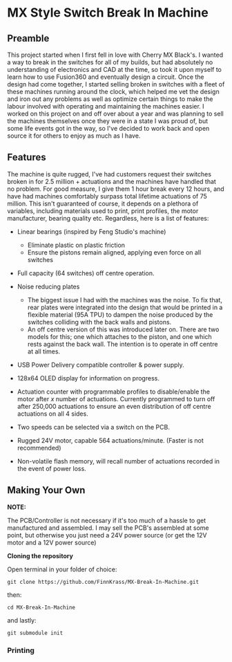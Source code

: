 
# MX Style Switch Break In Machine 

## Preamble

This project started when I first fell in love with Cherry MX Black's. I wanted a way to break in the switches for all of my builds, but had absolutely no understanding of electronics and CAD at the time, so took it upon myself to learn how to use Fusion360 and eventually design a circuit. Once the design had come together, I started selling broken in switches with a fleet of these machines running around the clock, which helped me vet the design and iron out any problems as well as optimize certain things to make the labour involved with operating and maintaining the machines easier. I worked on this project on and off over about a year and was planning to sell the machines themselves once they were in a state I was proud of, but some life events got in the way, so I've decided to work back and open source it for others to enjoy as much as I have.

## Features

The machine is quite rugged, I've had customers request their switches broken in for 2.5 million + actuations and the machines have handled that no problem. For good measure, I give them 1 hour break every 12 hours, and have had machines comfortably surpass total lifetime actuations of 75 million. This isn't guaranteed of course, it depends on a plethora of variables, including materials used to print, print profiles, the motor manufacturer, bearing quality etc. Regardless, here is a list of features:
- Linear bearings (inspired by Feng Studio's machine)
    - Eliminate plastic on plastic friction
    - Ensure the pistons remain aligned, applying even force on all switches
- Full capacity (64 switches) off centre operation.
- Noise reducing plates
    - The biggest issue I had with the machines was the noise. To fix that, rear plates were integrated into the design that would be printed in a flexible material (95A TPU) to dampen the noise produced by the switches colliding with the back walls and pistons.
    - An off centre version of this was introduced later on. There are two models for this; one which attaches to the piston, and one which rests against the back wall. The intention is to operate in off centre at all times.

- USB Power Delivery compatible controller & power supply.
- 128x64 OLED display for information on progress.
- Actuation counter with programmable profiles to disable/enable the motor after *x* number of actuations. Currently programmed to turn off after 250,000 actuations to ensure an even distribution of off centre actuations on all 4 sides.
- Two speeds can be selected via a switch on the PCB.
- Rugged 24V motor, capable 564 actuations/minute. (Faster is not recommended)
- Non-volatile flash memory, will recall number of actuations recorded in the event of power loss.

## Making Your Own
**NOTE:**

The PCB/Controller is not necessary if it's too much of a hassle to get manufactured and assembled. I may sell the PCB's assembled at some point, but otherwise you just need a 24V power source (or get the 12V motor and a 12V power source)

**Cloning the repository**

Open terminal in your folder of choice:

`git clone https://github.com/FinnKrass/MX-Break-In-Machine.git`

then:

`cd MX-Break-In-Machine`

and lastly:

`git submodule init`

### Printing

